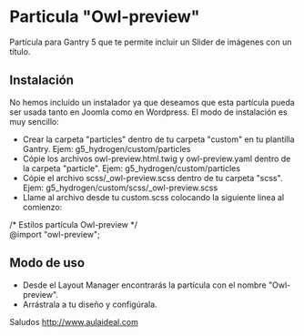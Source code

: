 # Particula "Owl-preview"

Partícula para Gantry 5 que te permite incluir un Slider de imágenes con un título.

Instalación
-----------

No hemos incluido un instalador ya que deseamos que esta partícula pueda ser usada tanto en Joomla como en Wordpress. 
El modo de instalación es muy sencillo:

+ Crear la carpeta "particles" dentro de tu carpeta "custom" en tu plantilla Gantry. Ejem: g5_hydrogen/custom/particles
+ Cópie los archivos owl-preview.html.twig y owl-preview.yaml dentro de la carpeta "particle". Ejem: g5_hydrogen/custom/particles
+ Cópie el archivo scss/_owl-preview.scss dentro de tu carpeta "scss". Ejem: g5_hydrogen/custom/scss/_owl-preview.scss
+ Llame al archivo desde tu custom.scss colocando la siguiente linea al comienzo: 
  
/* Estilos partícula Owl-preview */  
  @import "owl-preview";

Modo de uso
-----------
+ Desde el Layout Manager encontrarás la partícula con el nombre "Owl-preview". 
+ Arrástrala a tu  diseño y configúrala.

Saludos
http://www.aulaideal.com

